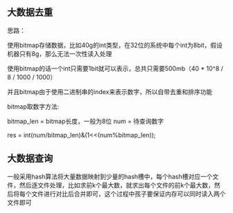 ## 大数据去重

思路：

使用bitmap存储数据，比如40g的int类型，在32位的系统中每个int为8bit，假设机器只有8g，那么无法一次性读入处理

使用bitmap的话一个int只需要1bit就可以表示，总共只需要500mb（40 * 10^8 / 8 / 1000 / 1000）

并且bitmap由于使用二进制串的index来表示数字，所以自带去重和排序功能

bitmap取数字方法:

bitmap_len = bitmap长度，一般为8位
num = 待查询数字

res = int(num/bitmap_len)&(1<<(num%bitmap_len));

## 大数据查询

一般采用hash算法将大量数据映射到少量的hash槽中，每个hash槽对应一个文件，然后逐文件处理，比如求前k个最大数，就求出每个文件的前k个最大数，然后将每个文件进行对比后合并即可，这个过程中孩子要保证内存可以同时读入两个文件即可
